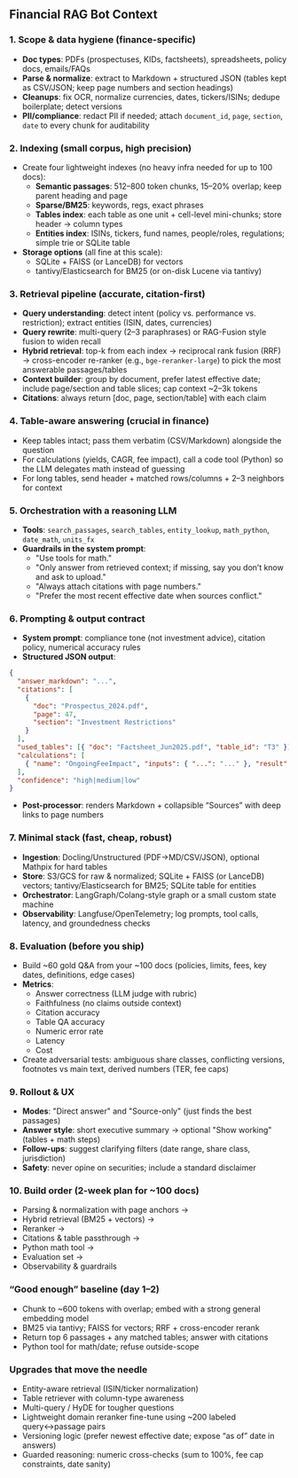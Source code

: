 ## Financial RAG Bot Context

### 1. Scope & data hygiene (finance-specific)

- **Doc types**: PDFs (prospectuses, KIDs, factsheets), spreadsheets, policy docs, emails/FAQs
- **Parse & normalize**: extract to Markdown + structured JSON (tables kept as CSV/JSON; keep page numbers and section headings)
- **Cleanups**: fix OCR, normalize currencies, dates, tickers/ISINs; dedupe boilerplate; detect versions
- **PII/compliance**: redact PII if needed; attach `document_id`, `page`, `section`, `date` to every chunk for auditability

### 2. Indexing (small corpus, high precision)

- Create four lightweight indexes (no heavy infra needed for up to 100 docs):
  - **Semantic passages**: 512–800 token chunks, 15–20% overlap; keep parent heading and page
  - **Sparse/BM25**: keywords, regs, exact phrases
  - **Tables index**: each table as one unit + cell-level mini-chunks; store header → column types
  - **Entities index**: ISINs, tickers, fund names, people/roles, regulations; simple trie or SQLite table
- **Storage options** (all fine at this scale):
  - SQLite + FAISS (or LanceDB) for vectors
  - tantivy/Elasticsearch for BM25 (or on-disk Lucene via tantivy)

### 3. Retrieval pipeline (accurate, citation-first)

- **Query understanding**: detect intent (policy vs. performance vs. restriction); extract entities (ISIN, dates, currencies)
- **Query rewrite**: multi-query (2–3 paraphrases) or RAG-Fusion style fusion to widen recall
- **Hybrid retrieval**: top-k from each index → reciprocal rank fusion (RRF) → cross-encoder re-ranker (e.g., `bge-reranker-large`) to pick the most answerable passages/tables
- **Context builder**: group by document, prefer latest effective date; include page/section and table slices; cap context ~2–3k tokens
- **Citations**: always return [doc, page, section/table] with each claim

### 4. Table-aware answering (crucial in finance)

- Keep tables intact; pass them verbatim (CSV/Markdown) alongside the question
- For calculations (yields, CAGR, fee impact), call a code tool (Python) so the LLM delegates math instead of guessing
- For long tables, send header + matched rows/columns + 2–3 neighbors for context

### 5. Orchestration with a reasoning LLM

- **Tools**: `search_passages`, `search_tables`, `entity_lookup`, `math_python`, `date_math`, `units_fx`
- **Guardrails in the system prompt**:
  - "Use tools for math."
  - "Only answer from retrieved context; if missing, say you don’t know and ask to upload."
  - "Always attach citations with page numbers."
  - "Prefer the most recent effective date when sources conflict."

### 6. Prompting & output contract

- **System prompt**: compliance tone (not investment advice), citation policy, numerical accuracy rules
- **Structured JSON output**:

```json
{
  "answer_markdown": "...",
  "citations": [
    {
      "doc": "Prospectus_2024.pdf",
      "page": 47,
      "section": "Investment Restrictions"
    }
  ],
  "used_tables": [{ "doc": "Factsheet_Jun2025.pdf", "table_id": "T3" }],
  "calculations": [
    { "name": "OngoingFeeImpact", "inputs": { "...": "..." }, "result": 0.47 }
  ],
  "confidence": "high|medium|low"
}
```

- **Post-processor**: renders Markdown + collapsible “Sources” with deep links to page numbers

### 7. Minimal stack (fast, cheap, robust)

- **Ingestion**: Docling/Unstructured (PDF→MD/CSV/JSON), optional Mathpix for hard tables
- **Store**: S3/GCS for raw & normalized; SQLite + FAISS (or LanceDB) vectors; tantivy/Elasticsearch for BM25; SQLite table for entities
- **Orchestrator**: LangGraph/Colang-style graph or a small custom state machine
- **Observability**: Langfuse/OpenTelemetry; log prompts, tool calls, latency, and groundedness checks

### 8. Evaluation (before you ship)

- Build ~60 gold Q&A from your ~100 docs (policies, limits, fees, key dates, definitions, edge cases)
- **Metrics**:
  - Answer correctness (LLM judge with rubric)
  - Faithfulness (no claims outside context)
  - Citation accuracy
  - Table QA accuracy
  - Numeric error rate
  - Latency
  - Cost
- Create adversarial tests: ambiguous share classes, conflicting versions, footnotes vs main text, derived numbers (TER, fee caps)

### 9. Rollout & UX

- **Modes**: "Direct answer" and "Source-only" (just finds the best passages)
- **Answer style**: short executive summary → optional "Show working" (tables + math steps)
- **Follow-ups**: suggest clarifying filters (date range, share class, jurisdiction)
- **Safety**: never opine on securities; include a standard disclaimer

### 10. Build order (2-week plan for ~100 docs)

- Parsing & normalization with page anchors →
- Hybrid retrieval (BM25 + vectors) →
- Reranker →
- Citations & table passthrough →
- Python math tool →
- Evaluation set →
- Observability & guardrails

### “Good enough” baseline (day 1–2)

- Chunk to ~600 tokens with overlap; embed with a strong general embedding model
- BM25 via tantivy; FAISS for vectors; RRF + cross-encoder rerank
- Return top 6 passages + any matched tables; answer with citations
- Python tool for math/date; refuse outside-scope

### Upgrades that move the needle

- Entity-aware retrieval (ISIN/ticker normalization)
- Table retriever with column-type awareness
- Multi-query / HyDE for tougher questions
- Lightweight domain reranker fine-tune using ~200 labeled query↔passage pairs
- Versioning logic (prefer newest effective date; expose “as of” date in answers)
- Guarded reasoning: numeric cross-checks (sum to 100%, fee cap constraints, date sanity)
